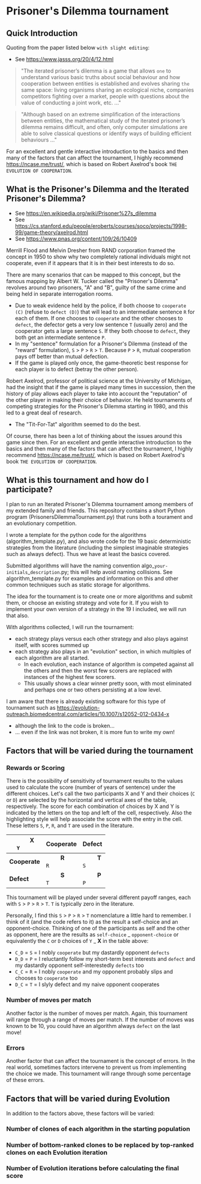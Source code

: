 # Prisoner's Dilemma tournament

## Quick Introduction

Quoting from the paper listed below `with slight editing`:
* See https://www.jasss.org/20/4/12.html
> "The iterated prisoner’s dilemma is a game that allows `one` to understand various basic truths about social behaviour and how cooperation between entities is established and evolves sharing `the` same space: living organisms sharing an ecological niche, companies competitors fighting over a market, people with questions about the value of conducting a joint work, etc. ..."

> "Although based on an extreme simplification of the interactions between entities, the mathematical study of the iterated prisoner’s dilemma remains difficult, and often, only computer simulations are able to solve classical questions or identify ways of building efficient behaviours ..."

For an excellent and gentle interactive introduction to the basics and then many of the factors that can affect the tournament, I highly recommend https://ncase.me/trust/, which is based on Robert Axelrod's book `THE EVOLUTION OF COOPERATION`.

## What is the Prisoner's Dilemma and the Iterated Prisoner's Dilemma?
* See https://en.wikipedia.org/wiki/Prisoner%27s_dilemma
* See https://cs.stanford.edu/people/eroberts/courses/soco/projects/1998-99/game-theory/axelrod.html
* See https://www.pnas.org/content/109/26/10409

Merrill Flood and Melvin Dresher from RAND corporation framed the concept in 1950 to show why two completely rational individuals might not cooperate, even if it appears that it is in their best interests to do so.

There are many scenarios that can be mapped to this concept, but the famous mapping by Albert W. Tucker called the "Prisoner's Dilemma" revolves around two prisoners, "A" and "B", guilty of the same crime and being held in separate interrogation rooms.
* Due to weak evidence held by the police, if both choose to `cooperate (C)` (refuse to `defect (D)`) that will lead to an intermediate sentence `R` for each of them. If one chooses to `cooperate` and the other chooses to `defect`, the defector gets a very low sentence `T` (usually zero) and the cooperator gets a large sentence `S`. If they both choose to `defect`, they both get an intermediate sentence `P`.
* In my "sentence" formulation for a Prisoner's Dilemma (instead of the "reward" formulation), `S` > `P` > `R` > `T`. Because `P` > `R`, mutual cooperation pays off better than mutual defection.
* If the game is played only once, the game-theoretic best response for each player is to defect (betray the other person).

Robert Axelrod, professor of political science at the University of Michigan, had the insight that if the game is played many times in succession, then the history of play allows each player to take into account the "reputation" of the other player in making their choice of behavior. He held tournaments of competing strategies for the Prisoner's Dilemma starting in 1980, and this led to a great deal of research.
* The "Tit-For-Tat" algorithm seemed to do the best.

Of course, there has been a lot of thinking about the issues around this game since then. For an excellent and gentle interactive introduction to the basics and then many of the factors that can affect the tournament, I highly recommend https://ncase.me/trust/, which is based on Robert Axelrod's book `THE EVOLUTION OF COOPERATION`.

## What is this tournament and how do I participate?

I plan to run an Iterated Prisoner's Dilemma tournament among members of my extended family and friends. This repository contains a short Python program (PrisonersDilemmaTournament.py) that runs both a tourament and an evolutionary competition.

I wrote a template for the python code for the algorithms (algorithm_template.py), and also wrote code for the 19 basic deterministic strategies from the literature (including the simplest imaginable strategies such as always defect). Thus we have at least the basics covered.

Submitted algorithms will have the naming convention algo_`your-initials`_`description`.py; this will help avoid naming collisions.
See algorithm_template.py for examples and information on this and other common techniques such as static storage for algorithms.

The idea for the tournament is to create one or more algorithms and submit them, or choose an existing strategy and vote for it. If you wish to implement your own version of a strategy in the 19 I included, we will run that also.

With algorithms collected, I will run the tournament:
* each strategy plays versus each other strategy and also plays against itself, with scores summed up
* each strategy also plays in an "evolution" section, in which multiples of each algorithm are all started.
  * In each evolution, each instance of algorithm is competed against all the others and then the worst few scorers are replaced with instances of the highest few scorers.
  * This usually shows a clear winner pretty soon, with most eliminated and perhaps one or two others persisting at a low level.
  
I am aware that there is already existing software for this type of tournament such as https://evolution-outreach.biomedcentral.com/articles/10.1007/s12052-012-0434-x
* although the link to the code is broken...
* ... even if the link was not broken, it is more fun to write my own!

## Factors that will be varied during the tournament

### Rewards or Scoring
There is the possibility of sensitivity of tournament results to the values used to calculate the score (number of years of sentence) under the different choices. Let's call the two participants X and Y and their choices (`C` or `D`) are selected by the horizontal and vertical axes of the table, respectively. The score for each combination of choices by X and Y is indicated by the letters on the top and left of the cell, respectively. Also the highlighting style will help associate the score with the entry in the cell. These letters `S`, `P`, `R`, and `T` are used in the literature.

| &nbsp;&nbsp;&nbsp;&nbsp;&nbsp;&nbsp;&nbsp;&nbsp; X <BR> `Y`&nbsp;&nbsp;&nbsp;&nbsp;&nbsp;&nbsp;&nbsp;&nbsp; | Cooperate | Defect |
| --- | --- | --- |
| **Cooperate** | &nbsp;&nbsp;&nbsp;&nbsp;&nbsp;&nbsp;&nbsp;&nbsp; **R** <BR> `R`&nbsp;&nbsp;&nbsp;&nbsp;&nbsp;&nbsp;&nbsp;&nbsp; | &nbsp;&nbsp;&nbsp;&nbsp;&nbsp;&nbsp;&nbsp;&nbsp; **T** <BR> `S`&nbsp;&nbsp;&nbsp;&nbsp;&nbsp;&nbsp;&nbsp;&nbsp; |
| **Defect** | &nbsp;&nbsp;&nbsp;&nbsp;&nbsp;&nbsp;&nbsp;&nbsp; **S** <BR> `T`&nbsp;&nbsp;&nbsp;&nbsp;&nbsp;&nbsp;&nbsp;&nbsp; | &nbsp;&nbsp;&nbsp;&nbsp;&nbsp;&nbsp;&nbsp;&nbsp; **P** <BR> `P`&nbsp;&nbsp;&nbsp;&nbsp;&nbsp;&nbsp;&nbsp;&nbsp; |

This tournament will be played under several different payoff ranges, each with `S` > `P` > `R` > `T`. `T` is typically zero in the literature.

Personally, I find this `S` > `P` > `R` > `T` nomenclature a little hard to remember. I think of it (and the code refers to it) as the result a self-choice and an opponent-choice. Thinking of one of the participants as self and the other as opponent, here are the results as `self-choice` _ `opponent-choice` or equivalently the `C` or `D` choices of `Y` _ **X** in the table above:
* `C_D` = `S` = I nobly `cooperate` but my dastardly opponent `defects`
* `D_D` = `P` = I reluctantly follow my short-term best interests and `defect` and my dastardly opponent self-interestedly `defects` too
* `C_C` = `R` = I nobly `cooperate` and my opponent probably slips and chooses to `cooperate` too
* `D_C` = `T` = I slyly defect and my naive opponent cooperates

### Number of moves per match
Another factor is the number of moves per match. Again, this tournament will range through a range of moves per match. If the number of moves was known to be 10, you could have an algorithm always `defect` on the last move!

### Errors
Another factor that can affect the tournament is the concept of errors. In the real world, sometimes factors intervene to prevent us from implementing the choice we made. This tournament will range through some percentage of these errors.

## Factors that will be varied during Evolution
In addition to the factors above, these factors will be varied:

### Number of clones of each algorithm in the starting population

### Number of bottom-ranked clones to be replaced by top-ranked clones on each Evolution iteration
 
### Number of Evolution iterations before calculating the final score
 
